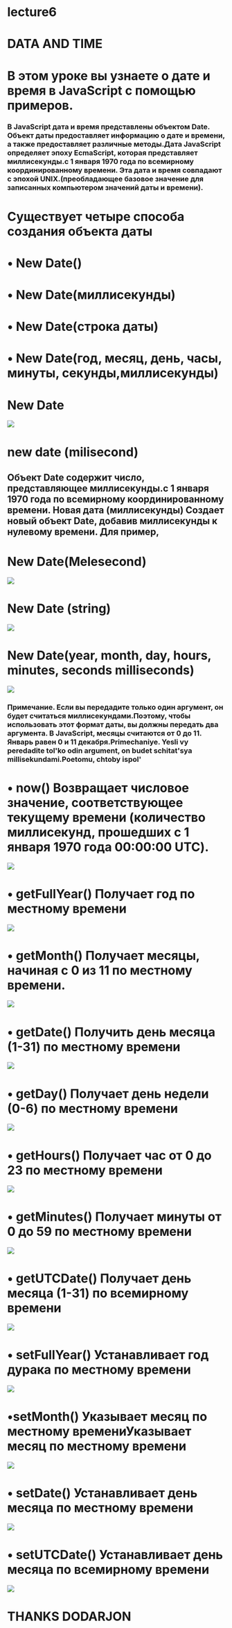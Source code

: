 # lecture6

# DATA AND TIME

# В этом уроке вы узнаете о дате и время в JavaScript с помощью примеров.

### В JavaScript дата и время представлены объектом Date. Объект даты предоставляет информацию о дате и времени, а также предоставляет различные методы.Дата JavaScript определяет эпоху EcmaScript, которая представляет миллисекунды.с 1 января 1970 года по всемирному координированному времени. Эта дата и время совпадают с эпохой UNIX.(преобладающее базовое значение для записанных компьютером значений даты и времени).

# Существует четыре способа создания объекта даты

# • New Date()

# • New Date(миллисекунды)

# • New Date(строка даты)

# • New Date(год, месяц, день, часы, минуты, секунды,миллисекунды)

# New Date

![](./foto1.jpg)

# new date (milisecond)

## Объект Date содержит число, представляющее миллисекунды.с 1 января 1970 года по всемирному координированному времени. Новая дата (миллисекунды) Создает новый объект Date, добавив миллисекунды к нулевому времени. Для пример,

# New Date(Melesecond)

![](./foto2.jpg)

# New Date (string)

![](./foto3.jpg)

# New Date(year, month, day, hours, minutes, seconds milliseconds)

![](./foto4.jpg)

### Примечание. Если вы передадите только один аргумент, он будет считаться миллисекундами.Поэтому, чтобы использовать этот формат даты, вы должны передать два аргумента. В JavaScript, месяцы считаются от 0 до 11. Январь равен 0 и 11 декабря.Primechaniye. Yesli vy peredadite tol'ko odin argument, on budet schitat'sya millisekundami.Poetomu, chtoby ispol'

# • now() Возвращает числовое значение, соответствующее текущему времени (количество миллисекунд, прошедших с 1 января 1970 года 00:00:00 UTC).

![](./moon1.jpg)

# • getFullYear() Получает год по местному времени

![](./moon2.jpg)

# • getMonth() Получает месяцы, начиная с 0 из 11 по местному времени.

![](./moon3.jpg)

# • getDate() Получить день месяца (1-31) по местному времени

![](./moon4.jpg)

# • getDay() Получает день недели (0-6) по местному времени

![](./moon5.jpg)

# • getHours() Получает час от 0 до 23 по местному времени

![](./moon6.jpg)

# • getMinutes() Получает минуты от 0 до 59 по местному времени

![](./moon7.jpg)

# • getUTCDate() Получает день месяца (1-31) по всемирному времени

![](./moon8.jpg)

# • setFullYear() Устанавливает год дурака по местному времени
![](./set1.jpg)
# •setMonth() Указывает месяц по местному времениУказывает месяц по местному времени
![](./set2.jpg)
# • setDate() Устанавливает день месяца по местному времени
![](./set3.jpg)
# • setUTCDate() Устанавливает день месяца по всемирному времени
![](./set4.jpg)


##  
##
##
##
# THANKS DODARJON
